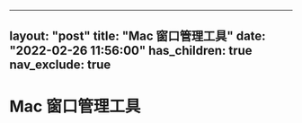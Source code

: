 
---
layout: "post"
title: "Mac 窗口管理工具"
date: "2022-02-26 11:56:00"
has_children: true
nav_exclude: true
---

Mac 窗口管理工具
====
